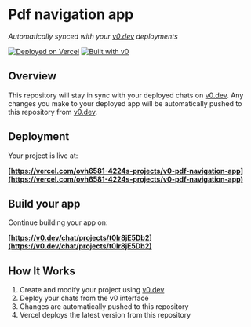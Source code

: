 # Pdf navigation app

*Automatically synced with your [v0.dev](https://v0.dev) deployments*

[![Deployed on Vercel](https://img.shields.io/badge/Deployed%20on-Vercel-black?style=for-the-badge&logo=vercel)](https://vercel.com/ovh6581-4224s-projects/v0-pdf-navigation-app)
[![Built with v0](https://img.shields.io/badge/Built%20with-v0.dev-black?style=for-the-badge)](https://v0.dev/chat/projects/t0Ir8jE5Db2)

## Overview

This repository will stay in sync with your deployed chats on [v0.dev](https://v0.dev).
Any changes you make to your deployed app will be automatically pushed to this repository from [v0.dev](https://v0.dev).

## Deployment

Your project is live at:

**[https://vercel.com/ovh6581-4224s-projects/v0-pdf-navigation-app](https://vercel.com/ovh6581-4224s-projects/v0-pdf-navigation-app)**

## Build your app

Continue building your app on:

**[https://v0.dev/chat/projects/t0Ir8jE5Db2](https://v0.dev/chat/projects/t0Ir8jE5Db2)**

## How It Works

1. Create and modify your project using [v0.dev](https://v0.dev)
2. Deploy your chats from the v0 interface
3. Changes are automatically pushed to this repository
4. Vercel deploys the latest version from this repository